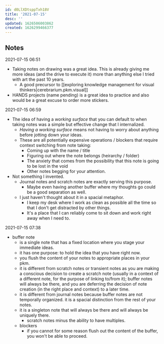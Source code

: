 ```yaml
---
id: d0LlXDtsppTxh18V
title: '2021-07-15'
desc: ''
updated: 1626506003862
created: 1626299466377
---
```


## Notes

2021-07-15 06:51
- Taking notes on drawing was a great idea. This is already giving me more ideas (and the drive to execute it) more than anything else I tried with art the past 10 years.
  - A good precursor to [[exploring knowledge management for visual thinkers|cerebrarium.pkm.visual]]
- HANDS projects (name pending) is a great idea to practice and also would be a great excuse to order more stickers.

2021-07-15 06:59
- The idea of having a _working surface_ that you can default to when taking notes was a simple but effective change that I internalized.
  - _Having a working surface_ means not having to worry about anything before jotting down your ideas.
  - These are all potentially expensive operations / blockers that require context switching from note taking:
    - Coming up with the name / title
    - Figuring out where the note belongs (heirarchy / folder)
    - The anxiety that comes from the possibility that this note is going to be lost in the void
    - Other notes begging for your attention.
- Not something I invented.
  - Journal notes and scratch notes are exactly serving this purpose.
    - Maybe even having another buffer where my thoughts go could be a good separation as well.
  - I just haven't thought about it in a spacial metaphor.
    - I keep my desk where I work as clean as possible all the time so that I don't get distracted by other things.
    - It's a place that I can reliably come to sit down and work right away when I need to.

2021-07-15 07:38
- buffer note 
  - is a single note that has a fixed location where you stage your immediate ideas.
  - it has one purpose: to hold the idea that you have right now.
  - you flush the content of your notes to appropriate places in your pkm.
  - it is different from scratch notes or transient notes as you are making a conscious decision to create a scratch note (usually in a context of a different note, for the purpose of linking to/from it); buffer notes will always be there, and you are deferring the decision of note creation (in the right place and context) to a later time.
  - it is different from journal notes because buffer notes are not temporally organized. it is a spacial distinction from the rest of your notes.
  - it is a singleton note that will always be there and will always be uniquely there.
    - scratch notes minus the ability to have multiples.
  - blockers
    - if you cannot for some reason flush out the content of the buffer, you won't be able to proceed.
